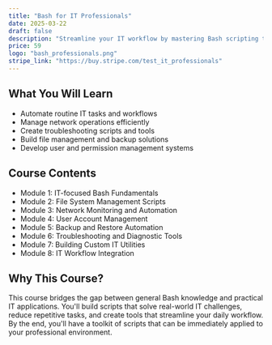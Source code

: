 ```yaml
---
title: "Bash for IT Professionals"
date: 2025-03-22
draft: false
description: "Streamline your IT workflow by mastering Bash scripting tailored specifically for everyday IT tasks."
price: 59
logo: "bash_professionals.png"
stripe_link: "https://buy.stripe.com/test_it_professionals"
---
```


## What You Will Learn

- Automate routine IT tasks and workflows
- Manage network operations efficiently
- Create troubleshooting scripts and tools
- Build file management and backup solutions
- Develop user and permission management systems

## Course Contents

- Module 1: IT-focused Bash Fundamentals
- Module 2: File System Management Scripts
- Module 3: Network Monitoring and Automation
- Module 4: User Account Management
- Module 5: Backup and Restore Automation
- Module 6: Troubleshooting and Diagnostic Tools
- Module 7: Building Custom IT Utilities
- Module 8: IT Workflow Integration

## Why This Course?

This course bridges the gap between general Bash knowledge and practical IT applications. You'll build scripts that solve real-world IT challenges, reduce repetitive tasks, and create tools that streamline your daily workflow. By the end, you'll have a toolkit of scripts that can be immediately applied to your professional environment.
